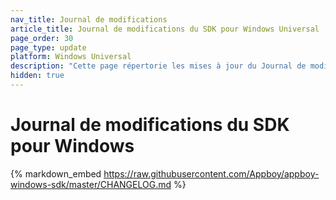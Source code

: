 ```yaml
---
nav_title: Journal de modifications
article_title: Journal de modifications du SDK pour Windows Universal
page_order: 30
page_type: update
platform: Windows Universal
description: "Cette page répertorie les mises à jour du Journal de modifications concernant le SDK Braze pour Windows Universal."
hidden: true
---
```


# Journal de modifications du SDK pour Windows

{% markdown_embed https://raw.githubusercontent.com/Appboy/appboy-windows-sdk/master/CHANGELOG.md %}

